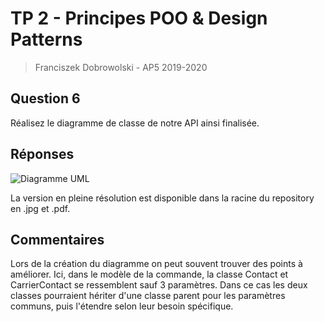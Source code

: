 # TP 2 - Principes POO & Design Patterns

> Franciszek Dobrowolski - AP5 2019-2020 

## Question 6

Réalisez le diagramme de classe de notre API ainsi finalisée.

## Réponses

![Diagramme UML](https://raw.githubusercontent.com/franeck/tp2-ap5/master/TP2-OOC%20UML.jpg)

La version en pleine résolution est disponible dans la racine du repository en .jpg et .pdf.

## Commentaires

Lors de la création du diagramme on peut souvent trouver des points à améliorer. Ici, dans le modèle de la commande, la classe Contact et CarrierContact se ressemblent sauf 3 paramètres. Dans ce cas les deux classes pourraient hériter d'une classe parent pour les paramètres communs, puis l'étendre selon leur besoin spécifique.


